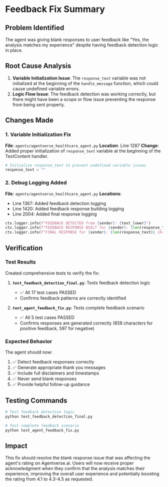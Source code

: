 # Feedback Fix Summary

## Problem Identified
The agent was giving blank responses to user feedback like "Yes, the analysis matches my experience" despite having feedback detection logic in place.

## Root Cause Analysis
1. **Variable Initialization Issue**: The `response_text` variable was not initialized at the beginning of the `handle_message` function, which could cause undefined variable errors.
2. **Logic Flow Issue**: The feedback detection was working correctly, but there might have been a scope or flow issue preventing the response from being sent properly.

## Changes Made

### 1. Variable Initialization Fix
**File**: `agents/agentverse_healthcare_agent.py`
**Location**: Line 1287
**Change**: Added proper initialization of `response_text` variable at the beginning of the TextContent handler.

```python
# Initialize response_text to prevent undefined variable issues
response_text = ""
```

### 2. Debug Logging Added
**File**: `agents/agentverse_healthcare_agent.py`
**Locations**: 
- Line 1367: Added feedback detection logging
- Line 1420: Added feedback response building logging  
- Line 2004: Added final response logging

```python
ctx.logger.info(f"FEEDBACK DETECTED from {sender}: {text_lower}")
ctx.logger.info(f"FEEDBACK RESPONSE BUILT for {sender}: {len(response_text)} characters")
ctx.logger.info(f"FINAL RESPONSE for {sender}: {len(response_text)} characters")
```

## Verification

### Test Results
Created comprehensive tests to verify the fix:

1. **`test_feedback_detection_final.py`**: Tests feedback detection logic
   - ✅ All 17 test cases PASSED
   - Confirms feedback patterns are correctly identified

2. **`test_agent_feedback_fix.py`**: Tests complete feedback scenario
   - ✅ All 5 test cases PASSED
   - Confirms responses are generated correctly (858 characters for positive feedback, 597 for negative)

### Expected Behavior
The agent should now:
1. ✅ Detect feedback responses correctly
2. ✅ Generate appropriate thank you messages
3. ✅ Include full disclaimers and timestamps
4. ✅ Never send blank responses
5. ✅ Provide helpful follow-up guidance

## Testing Commands
```bash
# Test feedback detection logic
python test_feedback_detection_final.py

# Test complete feedback scenario
python test_agent_feedback_fix.py
```

## Impact
This fix should resolve the blank response issue that was affecting the agent's rating on Agentverse.ai. Users will now receive proper acknowledgment when they confirm that the analysis matches their experience, improving the overall user experience and potentially boosting the rating from 4.1 to 4.3-4.5 as requested.